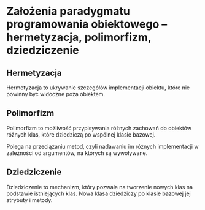 # Założenia paradygmatu programowania obiektowego – hermetyzacja, polimorfizm, dziedziczenie

## Hermetyzacja

Hermetyzacja to ukrywanie szczegółów implementacji obiektu, które nie powinny być widoczne poza obiektem.

## Polimorfizm

Polimorfizm to możliwość przypisywania różnych zachowań do obiektów różnych klas, które dziedziczą po wspólnej klasie bazowej.

Polega na przeciążaniu metod, czyli nadawaniu im różnych implementacji w zależności od argumentów, na których są wywoływane.

## Dziedziczenie

Dziedziczenie to mechanizm, który pozwala na tworzenie nowych klas na podstawie istniejących klas. Nowa klasa dziedziczy po klasie bazowej jej atrybuty i metody.
